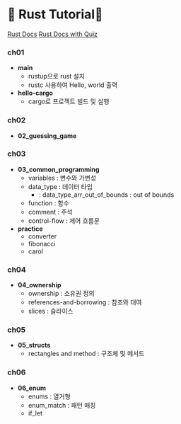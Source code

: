# 🦀 Rust Tutorial🦀
[Rust Docs](https://doc.rust-kr.org/)
[Rust Docs with Quiz](https://rust-book.cs.brown.edu/)

### ch01
- **main**
  - rustup으로 rust 설치
  - rustc 사용하여 Hello, world 출력
- **hello-cargo**
  - cargo로 프로젝트 빌드 및 실행
 
### ch02
- **02_guessing_game**

### ch03
- **03_common_programming**
  - variables : 변수와 가변성
  - data_type : 데이터 타입
    * : data_type_arr_out_of_bounds : out of bounds   
  - function : 함수
  - comment : 주석
  -  control-flow : 제어 흐름문
- **practice**
  - converter
  - fibonacci
  - carol
  
### ch04
- **04_ownership**
  - ownership : 소유권 정의
  - references-and-borrowing : 참조와 대여
  - slices : 슬라이스
  
### ch05
- **05_structs**
  - rectangles and method : 구조체 및 메서드

### ch06
- **06_enum**
  - enums : 열거형
  - enum_match : 패턴 매칭
  - if_let
    
